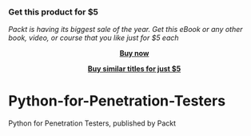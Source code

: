 
### Get this product for $5

<i>Packt is having its biggest sale of the year. Get this eBook or any other book, video, or course that you like just for $5 each</i>


<b><p align='center'>[Buy now](https://packt.link/9781801079396)</p></b>


<b><p align='center'>[Buy similar titles for just $5](https://subscription.packtpub.com/search)</p></b>


# Python-for-Penetration-Testers
Python for Penetration Testers, published by Packt
